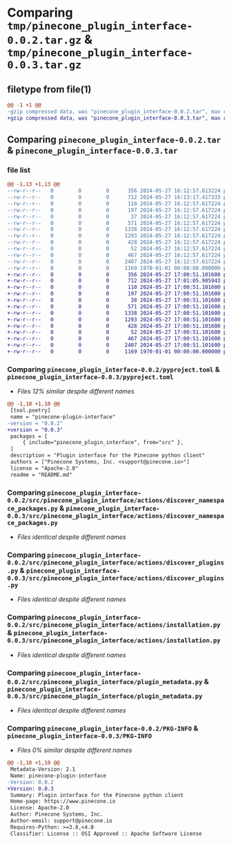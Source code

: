 # Comparing `tmp/pinecone_plugin_interface-0.0.2.tar.gz` & `tmp/pinecone_plugin_interface-0.0.3.tar.gz`

## filetype from file(1)

```diff
@@ -1 +1 @@
-gzip compressed data, was "pinecone_plugin_interface-0.0.2.tar", max compression
+gzip compressed data, was "pinecone_plugin_interface-0.0.3.tar", max compression
```

## Comparing `pinecone_plugin_interface-0.0.2.tar` & `pinecone_plugin_interface-0.0.3.tar`

### file list

```diff
@@ -1,13 +1,13 @@
--rw-r--r--   0        0        0      356 2024-05-27 16:12:57.613224 pinecone_plugin_interface-0.0.2/README.md
--rw-r--r--   0        0        0      712 2024-05-27 16:13:17.417333 pinecone_plugin_interface-0.0.2/pyproject.toml
--rw-r--r--   0        0        0      110 2024-05-27 16:12:57.617224 pinecone_plugin_interface-0.0.2/src/pinecone_plugin_interface/__init__.py
--rw-r--r--   0        0        0      197 2024-05-27 16:12:57.617224 pinecone_plugin_interface-0.0.2/src/pinecone_plugin_interface/actions/__init__.py
--rw-r--r--   0        0        0       37 2024-05-27 16:12:57.617224 pinecone_plugin_interface-0.0.2/src/pinecone_plugin_interface/actions/constants.py
--rw-r--r--   0        0        0      571 2024-05-27 16:12:57.617224 pinecone_plugin_interface-0.0.2/src/pinecone_plugin_interface/actions/discover_namespace_packages.py
--rw-r--r--   0        0        0     1338 2024-05-27 16:12:57.617224 pinecone_plugin_interface-0.0.2/src/pinecone_plugin_interface/actions/discover_plugins.py
--rw-r--r--   0        0        0     1293 2024-05-27 16:12:57.617224 pinecone_plugin_interface-0.0.2/src/pinecone_plugin_interface/actions/installation.py
--rw-r--r--   0        0        0      428 2024-05-27 16:12:57.617224 pinecone_plugin_interface-0.0.2/src/pinecone_plugin_interface/actions/load_and_install.py
--rw-r--r--   0        0        0       52 2024-05-27 16:12:57.617224 pinecone_plugin_interface-0.0.2/src/pinecone_plugin_interface/logging.py
--rw-r--r--   0        0        0      467 2024-05-27 16:12:57.617224 pinecone_plugin_interface-0.0.2/src/pinecone_plugin_interface/pinecone_plugin.py
--rw-r--r--   0        0        0     2407 2024-05-27 16:12:57.617224 pinecone_plugin_interface-0.0.2/src/pinecone_plugin_interface/plugin_metadata.py
--rw-r--r--   0        0        0     1169 1970-01-01 00:00:00.000000 pinecone_plugin_interface-0.0.2/PKG-INFO
+-rw-r--r--   0        0        0      356 2024-05-27 17:00:51.101600 pinecone_plugin_interface-0.0.3/README.md
+-rw-r--r--   0        0        0      712 2024-05-27 17:01:05.985943 pinecone_plugin_interface-0.0.3/pyproject.toml
+-rw-r--r--   0        0        0      110 2024-05-27 17:00:51.101600 pinecone_plugin_interface-0.0.3/src/pinecone_plugin_interface/__init__.py
+-rw-r--r--   0        0        0      197 2024-05-27 17:00:51.101600 pinecone_plugin_interface-0.0.3/src/pinecone_plugin_interface/actions/__init__.py
+-rw-r--r--   0        0        0       38 2024-05-27 17:00:51.101600 pinecone_plugin_interface-0.0.3/src/pinecone_plugin_interface/actions/constants.py
+-rw-r--r--   0        0        0      571 2024-05-27 17:00:51.101600 pinecone_plugin_interface-0.0.3/src/pinecone_plugin_interface/actions/discover_namespace_packages.py
+-rw-r--r--   0        0        0     1338 2024-05-27 17:00:51.101600 pinecone_plugin_interface-0.0.3/src/pinecone_plugin_interface/actions/discover_plugins.py
+-rw-r--r--   0        0        0     1293 2024-05-27 17:00:51.101600 pinecone_plugin_interface-0.0.3/src/pinecone_plugin_interface/actions/installation.py
+-rw-r--r--   0        0        0      428 2024-05-27 17:00:51.101600 pinecone_plugin_interface-0.0.3/src/pinecone_plugin_interface/actions/load_and_install.py
+-rw-r--r--   0        0        0       52 2024-05-27 17:00:51.101600 pinecone_plugin_interface-0.0.3/src/pinecone_plugin_interface/logging.py
+-rw-r--r--   0        0        0      467 2024-05-27 17:00:51.101600 pinecone_plugin_interface-0.0.3/src/pinecone_plugin_interface/pinecone_plugin.py
+-rw-r--r--   0        0        0     2407 2024-05-27 17:00:51.101600 pinecone_plugin_interface-0.0.3/src/pinecone_plugin_interface/plugin_metadata.py
+-rw-r--r--   0        0        0     1169 1970-01-01 00:00:00.000000 pinecone_plugin_interface-0.0.3/PKG-INFO
```

### Comparing `pinecone_plugin_interface-0.0.2/pyproject.toml` & `pinecone_plugin_interface-0.0.3/pyproject.toml`

 * *Files 12% similar despite different names*

```diff
@@ -1,10 +1,10 @@
 [tool.poetry]
 name = "pinecone-plugin-interface"
-version = "0.0.2"
+version = "0.0.3"
 packages = [
     { include="pinecone_plugin_interface", from="src" },
 ]
 description = "Plugin interface for the Pinecone python client"
 authors = ["Pinecone Systems, Inc. <support@pinecone.io>"]
 license = "Apache-2.0"
 readme = "README.md"
```

### Comparing `pinecone_plugin_interface-0.0.2/src/pinecone_plugin_interface/actions/discover_namespace_packages.py` & `pinecone_plugin_interface-0.0.3/src/pinecone_plugin_interface/actions/discover_namespace_packages.py`

 * *Files identical despite different names*

### Comparing `pinecone_plugin_interface-0.0.2/src/pinecone_plugin_interface/actions/discover_plugins.py` & `pinecone_plugin_interface-0.0.3/src/pinecone_plugin_interface/actions/discover_plugins.py`

 * *Files identical despite different names*

### Comparing `pinecone_plugin_interface-0.0.2/src/pinecone_plugin_interface/actions/installation.py` & `pinecone_plugin_interface-0.0.3/src/pinecone_plugin_interface/actions/installation.py`

 * *Files identical despite different names*

### Comparing `pinecone_plugin_interface-0.0.2/src/pinecone_plugin_interface/plugin_metadata.py` & `pinecone_plugin_interface-0.0.3/src/pinecone_plugin_interface/plugin_metadata.py`

 * *Files identical despite different names*

### Comparing `pinecone_plugin_interface-0.0.2/PKG-INFO` & `pinecone_plugin_interface-0.0.3/PKG-INFO`

 * *Files 0% similar despite different names*

```diff
@@ -1,10 +1,10 @@
 Metadata-Version: 2.1
 Name: pinecone-plugin-interface
-Version: 0.0.2
+Version: 0.0.3
 Summary: Plugin interface for the Pinecone python client
 Home-page: https://www.pinecone.io
 License: Apache-2.0
 Author: Pinecone Systems, Inc.
 Author-email: support@pinecone.io
 Requires-Python: >=3.8,<4.0
 Classifier: License :: OSI Approved :: Apache Software License
```

